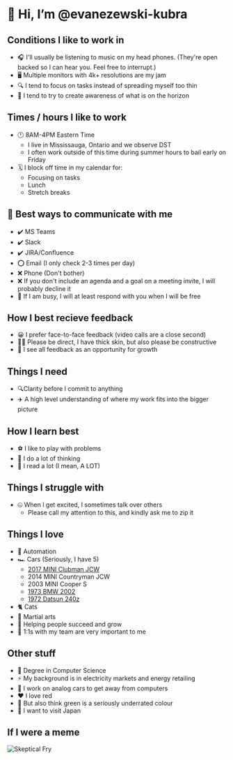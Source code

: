 
# 👋 Hi, I’m @evanezewski-kubra

## Conditions I like to work in
- 🎧 I'll usually be listening to music on my head phones. (They're open backed so I can hear you. Feel free to interrupt.)
- 🖥️ Multiple monitors with 4k+ resolutions are my jam
- 🔍 I tend to focus on tasks instead of spreading myself too thin
- 🔭 I tend to try to create awareness of what is on the horizon

## Times / hours I like to work
- 🕛 8AM-4PM Eastern Time
  - I live in Mississauga, Ontario and we observe DST
  - I often work outside of this time during summer hours to bail early on Friday
- 🗓️ I block off time in my calendar for:
  - Focusing on tasks
  - Lunch
  - Stretch breaks

## 📱 Best ways to communicate with me
- ✔️ MS Teams
- ✔️ Slack
- ✔️ JIRA/Confluence
- ⭕ Email (I only check 2-3 times per day)
- ❌ Phone (Don't bother)
- ❌ If you don't include an agenda and a goal on a meeting invite, I will probably decline it
- 💬 If I am busy, I will at least respond with you when I will be free

## How I best recieve feedback
- 😀 I prefer face-to-face feedback (video calls are a close second)
- 👷‍♂️ Please be direct, I have thick skin, but also please be constructive
- 🌱 I see all feedback as an opportunity for growth


## Things I need
- 🔍Clarity before I commit to anything
- ✈️ A high level understanding of where my work fits into the bigger picture


## How I learn best
- ⚽ I like to play with problems
- 💭 I do a lot of thinking
- 📖 I read a lot (I mean, A LOT)

## Things I struggle with
- 🤐 When I get excited, I sometimes talk over others 
  - Please call my attention to this, and kindly ask me to zip it

## Things I love
- 🤖 Automation
- 🏎️ Cars (Seriously, I have 5)
  - [2017 MINI Clubman JCW](https://www.instagram.com/jcwrallye/)
  - 2014 MINI Countryman JCW
  - 2003 MINI Cooper S
  - [1973 BMW 2002](https://www.instagram.com/02nicorn/)
  - [1972 Datsun 240z](https://www.instagram.com/projectmyfairladyz/)
- 🐈 Cats
- 🥋 Martial arts
- 🌱 Helping people succeed and grow
- 💯 1:1s with my team are very important to me

## Other stuff
- 📜 Degree in Computer Science
- ⚡ My background is in electricity markets and energy retailing
- 🚗 I work on analog cars to get away from computers
- ❤️ I love red
- 💚 But also think green is a seriously underrated colour
- 🗻 I want to visit Japan

## If I were a meme
![Skeptical Fry](http://www.quickmeme.com/img/d5/d585f6ae78b0c8be449fe99ba1980d09e3ac01b3314252e111b7bd2761359552.jpg)

<!---
evanezewski-kubra/evanezewski-kubra is a ✨ special ✨ repository because its `README.md` (this file) appears on your GitHub profile.
You can click the Preview link to take a look at your changes.
--->
